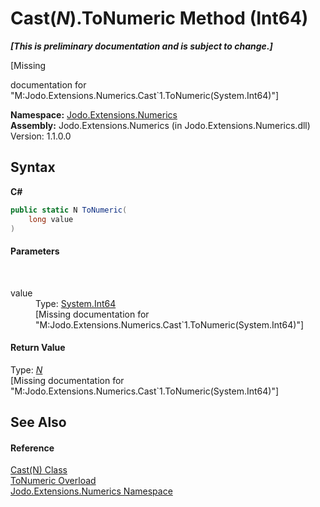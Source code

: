 # Cast(*N*).ToNumeric Method (Int64)
 _**\[This is preliminary documentation and is subject to change.\]**_

\[Missing <summary> documentation for "M:Jodo.Extensions.Numerics.Cast`1.ToNumeric(System.Int64)"\]

**Namespace:**&nbsp;<a href="N_Jodo_Extensions_Numerics">Jodo.Extensions.Numerics</a><br />**Assembly:**&nbsp;Jodo.Extensions.Numerics (in Jodo.Extensions.Numerics.dll) Version: 1.1.0.0

## Syntax

**C#**<br />
``` C#
public static N ToNumeric(
	long value
)
```


#### Parameters
&nbsp;<dl><dt>value</dt><dd>Type: <a href="https://docs.microsoft.com/dotnet/api/system.int64" target="_blank" rel="noopener noreferrer">System.Int64</a><br />\[Missing <param name="value"/> documentation for "M:Jodo.Extensions.Numerics.Cast`1.ToNumeric(System.Int64)"\]</dd></dl>

#### Return Value
Type: <a href="T_Jodo_Extensions_Numerics_Cast_1">*N*</a><br />\[Missing <returns> documentation for "M:Jodo.Extensions.Numerics.Cast`1.ToNumeric(System.Int64)"\]

## See Also


#### Reference
<a href="T_Jodo_Extensions_Numerics_Cast_1">Cast(N) Class</a><br /><a href="Overload_Jodo_Extensions_Numerics_Cast_1_ToNumeric">ToNumeric Overload</a><br /><a href="N_Jodo_Extensions_Numerics">Jodo.Extensions.Numerics Namespace</a><br />